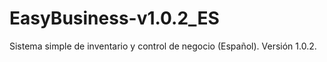 # EasyBusiness-v1.0.2_ES
Sistema simple de inventario y control de negocio (Español). Versión 1.0.2.
